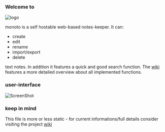 ### Welcome to

![logo](https://raw.githubusercontent.com/yafp/monoto/master/www/images/logo/monotoLogoBlack.png)

monoto is a self hostable web-based notes-keeper. It can:

* create
* edit
* rename
* import/export
* delete

text notes. In addition it features a quick and good search function. The [wiki](https://github.com/yafp/monoto/wiki) features a more detailed overview about all implemented functions.

### user-interface
![ScreenShot](https://raw.githubusercontent.com/yafp/monoto/master/www/images/screenshots/screenshot_current.png)


### keep in mind
This file is more or less static - for current informations/full details consider visiting the project [wiki](https://github.com/yafp/monoto/wiki)
